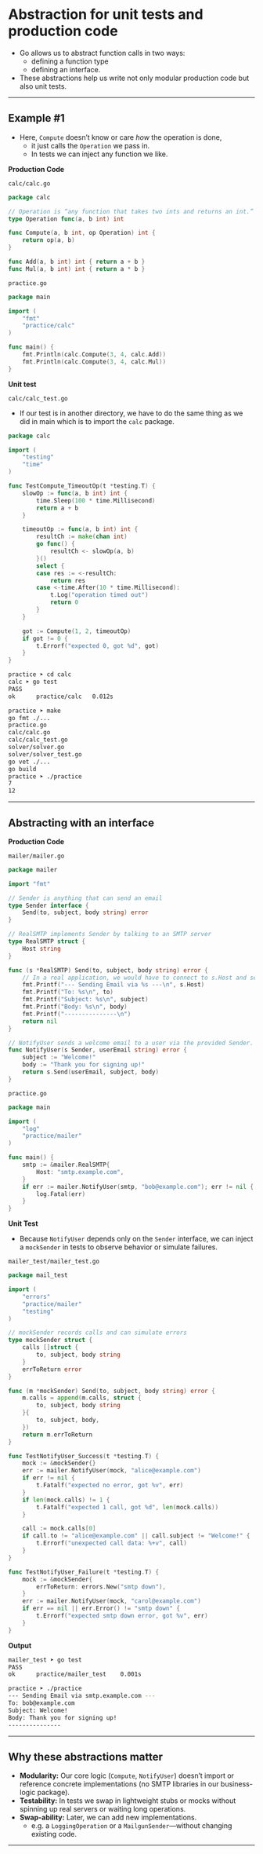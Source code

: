 # Abstraction for unit tests and production code

- Go allows us to abstract function calls in two ways:
  - defining a function type 
  - defining an interface.
- These abstractions help us write not only modular production code but also unit tests.

---

## Example #1

- Here, `Compute` doesn’t know or care *how* the operation is done, 
  - it just calls the `Operation` we pass in. 
  - In tests we can inject any function we like.

**Production Code**

`calc/calc.go`

```go
package calc

// Operation is “any function that takes two ints and returns an int.”
type Operation func(a, b int) int

func Compute(a, b int, op Operation) int {
	return op(a, b)
}

func Add(a, b int) int { return a + b }
func Mul(a, b int) int { return a * b }

```

`practice.go`

```go
package main

import (
	"fmt"
	"practice/calc"
)

func main() {
	fmt.Println(calc.Compute(3, 4, calc.Add))
	fmt.Println(calc.Compute(3, 4, calc.Mul))
}
```

**Unit test**

`calc/calc_test.go`

- If our test is in another directory, we have to do the same thing as we did in main which is to import the `calc` package.

```go
package calc

import (
	"testing"
	"time"
)

func TestCompute_TimeoutOp(t *testing.T) {
	slowOp := func(a, b int) int {
		time.Sleep(100 * time.Millisecond)
		return a + b
	}

	timeoutOp := func(a, b int) int {
		resultCh := make(chan int)
		go func() {
			resultCh <- slowOp(a, b)
		}()
		select {
		case res := <-resultCh:
			return res
		case <-time.After(10 * time.Millisecond):
			t.Log("operation timed out")
			return 0
		}
	}

	got := Compute(1, 2, timeoutOp)
	if got != 0 {
		t.Errorf("expected 0, got %d", got)
	}
}
```

```sh
practice ➤ cd calc
calc ➤ go test
PASS
ok      practice/calc   0.012s
```

```sh
practice ➤ make
go fmt ./...
practice.go
calc/calc.go
calc/calc_test.go
solver/solver.go
solver/solver_test.go
go vet ./...
go build
practice ➤ ./practice
7
12
```

---

## Abstracting with an interface

**Production Code**

`mailer/mailer.go`

```go
package mailer

import "fmt"

// Sender is anything that can send an email
type Sender interface {
	Send(to, subject, body string) error
}

// RealSMTP implements Sender by talking to an SMTP server
type RealSMTP struct {
	Host string
}

func (s *RealSMTP) Send(to, subject, body string) error {
	// In a real application, we would have to connect to s.Host and send the email.
	fmt.Printf("--- Sending Email via %s ---\n", s.Host)
	fmt.Printf("To: %s\n", to)
	fmt.Printf("Subject: %s\n", subject)
	fmt.Printf("Body: %s\n", body)
	fmt.Printf("---------------\n")
	return nil
}

// NotifyUser sends a welcome email to a user via the provided Sender.
func NotifyUser(s Sender, userEmail string) error {
	subject := "Welcome!"
	body := "Thank you for signing up!"
	return s.Send(userEmail, subject, body)
}

```

`practice.go`

```go
package main

import (
	"log"
	"practice/mailer"
)

func main() {
	smtp := &mailer.RealSMTP{
		Host: "smtp.example.com",
	}
	if err := mailer.NotifyUser(smtp, "bob@example.com"); err != nil {
		log.Fatal(err)
	}
}
```

**Unit Test**

- Because `NotifyUser` depends only on the `Sender` interface, we can inject a `mockSender` in tests to observe behavior or simulate failures.

`mailer_test/mailer_test.go`

```go
package mail_test

import (
	"errors"
	"practice/mailer"
	"testing"
)

// mockSender records calls and can simulate errors
type mockSender struct {
	calls []struct {
		to, subject, body string
	}
	errToReturn error
}

func (m *mockSender) Send(to, subject, body string) error {
	m.calls = append(m.calls, struct {
		to, subject, body string
	}{
		to, subject, body,
	})
	return m.errToReturn
}

func TestNotifyUser_Success(t *testing.T) {
	mock := &mockSender{}
	err := mailer.NotifyUser(mock, "alice@example.com")
	if err != nil {
		t.Fatalf("expected no error, got %v", err)
	}
	if len(mock.calls) != 1 {
		t.Fatalf("expected 1 call, got %d", len(mock.calls))
	}

	call := mock.calls[0]
	if call.to != "alice@example.com" || call.subject != "Welcome!" {
		t.Errorf("unexpected call data: %+v", call)
	}
}

func TestNotifyUser_Failure(t *testing.T) {
	mock := &mockSender{
		errToReturn: errors.New("smtp down"),
	}
	err := mailer.NotifyUser(mock, "carol@example.com")
	if err == nil || err.Error() != "smtp down" {
		t.Errorf("expected smtp down error, got %v", err)
	}
}

```

**Output**

```sh
mailer_test ➤ go test
PASS
ok      practice/mailer_test    0.001s
```

```sh
practice ➤ ./practice
--- Sending Email via smtp.example.com ---
To: bob@example.com
Subject: Welcome!
Body: Thank you for signing up!
---------------
```

---

## Why these abstractions matter

- **Modularity:** Our core logic (`Compute`, `NotifyUser`) doesn’t import or reference concrete implementations (no SMTP libraries in our business-logic package).
- **Testability:** In tests we swap in lightweight stubs or mocks without spinning up real servers or waiting long operations.
- **Swap-ability:** Later, we can add new implementations.
  - e.g. a `LoggingOperation` or a `MailgunSender`—without changing existing code.

---

